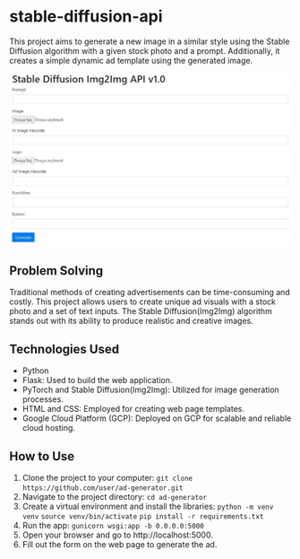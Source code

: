 # stable-diffusion-api

This project aims to generate a new image in a similar style using the Stable Diffusion algorithm with a given stock photo and a prompt. Additionally, it creates a simple dynamic ad template using the generated image.

![stable-diffusion-api](api_ui.jpg)

## Problem Solving

Traditional methods of creating advertisements can be time-consuming and costly. This project allows users to create unique ad visuals with a stock photo and a set of text inputs. The Stable Diffusion(Img2Img) algorithm stands out with its ability to produce realistic and creative images.

## Technologies Used

- Python
- Flask: Used to build the web application.
- PyTorch and Stable Diffusion(Img2Img): Utilized for image generation processes.
- HTML and CSS: Employed for creating web page templates.
- Google Cloud Platform (GCP): Deployed on GCP for scalable and reliable cloud hosting.

## How to Use

1. Clone the project to your computer:
    `git clone https://github.com/user/ad-generator.git`
2. Navigate to the project directory:
    `cd ad-generator`
3. Create a virtual environment and install the libraries:
    `python -m venv venv`
    `source venv/bin/activate`
    `pip install -r requirements.txt`
4. Run the app:
    `gunicorn wsgi:app -b 0.0.0.0:5000`
5. Open your browser and go to http://localhost:5000.
6. Fill out the form on the web page to generate the ad.

